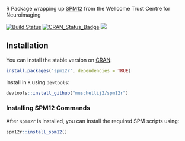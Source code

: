 R Package wrapping up [SPM12](http://www.fil.ion.ucl.ac.uk/spm/software/spm12/) from the Wellcome Trust Centre for Neuroimaging 

[![Build Status](https://travis-ci.org/muschellij2/spm12r.svg?branch=master)](https://travis-ci.org/muschellij2/spm12r)
[![CRAN_Status_Badge](http://www.r-pkg.org/badges/version/spm12r)](http://cran.rstudio.com/web/packages/spm12r/index.html)
[![](http://cranlogs.r-pkg.org/badges/grand-total/spm12r)](http://cran.rstudio.com/web/packages/spm12r/index.html)

## Installation

You can install the stable version on
[CRAN](http://cran.rstudio.com/package=spm12r):

```r
install.packages('spm12r', dependencies = TRUE)
```

Install in `R` using `devtools`:
```r
devtools::install_github("muschellij2/spm12r")
```


### Installing SPM12 Commands
After `spm12r` is installed, you can install the required SPM scripts using:

```r
spm12r::install_spm12()
```
